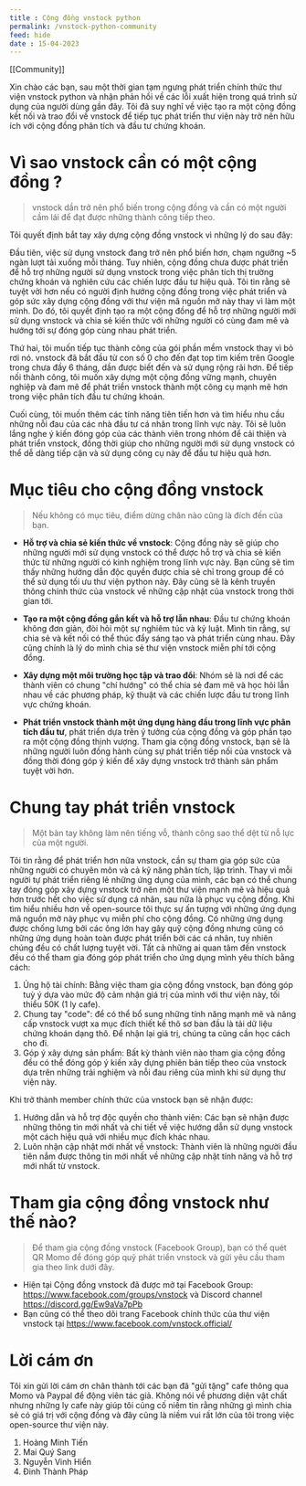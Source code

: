 ```yaml
---
title : Cộng đồng vnstock python
permalink: /vnstock-python-community
feed: hide
date : 15-04-2023
---
```


[[Community]]

Xin chào các bạn, sau một thời gian tạm ngưng phát triển chính thức thư viện vnstock python và nhận phản hồi về các lỗi xuất hiện trong quá trình sử dụng của người dùng gần đây. Tôi đã suy nghĩ về việc tạo ra một cộng đồng kết nối và trao đổi về vnstock để tiếp tục phát triển thư viện này trở nên hữu ích với cộng đồng phân tích và đầu tư chứng khoán. 

# Vì sao vnstock cần có một cộng đồng ?

> vnstock dần trở nên phổ biến trong cộng đồng và cần có một người cầm lái để đạt được những thành công tiếp theo.

Tôi quyết định bắt tay xây dựng cộng đồng vnstock vì những lý do sau đây:

Đầu tiên, việc sử dụng vnstock đang trở nên phổ biến hơn, chạm ngưỡng ~5 ngàn lượt tải xuống mỗi tháng. Tuy nhiên, cộng đồng chưa được phát triển để hỗ trợ những người sử dụng vnstock trong việc phân tích thị trường chứng khoán và nghiên cứu các chiến lược đầu tư hiệu quả. Tôi tin rằng sẽ tuyệt vời hơn nếu có người định hướng cộng đồng trong việc phát triển và góp sức xây dựng cộng đồng với thư viện mã nguồn mở này thay vì làm một mình. Do đó, tôi quyết định tạo ra một cộng đồng để hỗ trợ những người mới sử dụng vnstock và chia sẻ kiến thức với những người có cùng đam mê và hướng tới sự đóng góp cùng nhau phát triển.

Thứ hai, tôi muốn tiếp tục thành công của gói phần mềm vnstock thay vì bỏ rơi nó. vnstock đã bắt đầu từ con số 0 cho đến đạt top tìm kiếm trên Google trong chưa đầy 6 tháng, dần được biết đến và sử dụng rộng rãi hơn. Để tiếp nối thành công, tôi muốn xây dựng một cộng đồng vững mạnh, chuyên nghiệp và đam mê để phát triển vnstock thành một công cụ mạnh mẽ hơn trong việc phân tích đầu tư chứng khoán.

Cuối cùng, tôi muốn thêm các tính năng tiên tiến hơn và tìm hiểu nhu cầu những nỗi đau của các nhà đầu tư cá nhân trong lĩnh vực này. Tôi sẽ luôn lắng nghe ý kiến đóng góp của các thành viên trong nhóm để cải thiện và phát triển vnstock, đồng thời giúp cho những người mới sử dụng vnstock có thể dễ dàng tiếp cận và sử dụng công cụ này để đầu tư hiệu quả hơn.

# Mục tiêu cho cộng đồng vnstock

> Nếu không có mục tiêu, điểm dừng chân nào cũng là đích đến của bạn.

- **Hỗ trợ và chia sẻ kiến thức về vnstock**: Cộng đồng này sẽ giúp cho những người mới sử dụng vnstock có thể được hỗ trợ và chia sẻ kiến thức từ những người có kinh nghiệm trong lĩnh vực này. Bạn cũng sẽ tìm thấy những hướng dẫn độc quyền được chia sẻ chỉ trong group để có thể sử dụng tối ưu thư viện python này. Đây cũng sẽ là kênh truyền thông chính thức của vnstock về những cập nhật của vnstock trong thời gian tới.

-   **Tạo ra một cộng đồng gắn kết và hỗ trợ lẫn nhau**: Đầu tư chứng khoán không đơn giản, đòi hỏi một sự nghiêm túc và kỷ luật. Mình tin rằng, sự chia sẻ và kết nối có thể thúc đẩy sáng tạo và phát triển cùng nhau. Đây cũng chính là lý do mình chia sẻ thư viện vnstock miễn phí tới cộng đồng.
    
-   **Xây dựng một môi trường học tập và trao đổi**: Nhóm sẽ là nơi để các thành viên có chung "chí hướng" có thể chia sẻ đam mê và học hỏi lẫn nhau về các phương pháp, kỹ thuật và các chiến lược đầu tư trong lĩnh vực chứng khoán.
    
- **Phát triển vnstock thành một ứng dụng hàng đầu trong lĩnh vực phân tích đầu tư**, phát triển dựa trên ý tưởng của cộng đồng và góp phần tạo ra một cộng đồng thịnh vượng. Tham gia cộng đồng vnstock, bạn sẽ là những người luôn đồng hành cùng sự phát triển tiếp nối của vnstock và đồng thời đóng góp ý kiến để xây dựng vnstock trở thành sản phẩm tuyệt vời hơn.

# Chung tay phát triển vnstock

> Một bàn tay không làm nên tiếng vỗ, thành công sao thể dệt từ nỗ lực của một người.

Tôi tin rằng để phát triển hơn nữa vnstock, cần sự tham gia góp sức của những người có chuyên môn và cả kỹ năng phân tích, lập trình. Thay vì mỗi người tự phát triển riêng lẻ những ứng dụng của mình, các bạn có thể chung tay đóng góp xây dựng vnstock trở nên một thư viện mạnh mẽ và hiệu quả hơn trước hết cho việc sử dụng cá nhân, sau nữa là phục vụ cộng đồng. Khi tìm hiểu nhiều hơn về open-source tôi thực sự ấn tượng với những ứng dụng mã nguồn mở này phục vụ miễn phí cho cộng đồng. Có những ứng dụng được chống lưng bởi các ông lớn hay gây quỹ cộng đồng nhưng cũng có những ứng dụng hoàn toàn được phát triển bởi các cá nhân, tuy nhiên chúng đều có chất lượng tuyệt vời. Tất cả những ai quan tâm đến vnstock đều có thể tham gia đóng góp phát triển cho ứng dụng mình yêu thích bằng cách:

1. Ủng hộ tài chính: Bằng việc tham gia cộng đồng vnstock, bạn đóng góp tuỳ ý dựa vào mức độ cảm nhận giá trị của mình với thư viện này, tối thiểu 50K (1 ly cafe).
2. Chung tay "code": để có thể bổ sung những tính năng mạnh mẽ và nâng cấp vnstock vượt xa mục đích thiết kế thô sơ ban đầu là tải dữ liệu chứng khoán dạng thô. Để nhận lại giá trị, chúng ta cũng cần học cách cho đi.
3. Góp ý xây dựng sản phẩm: Bất kỳ thành viên nào tham gia cộng đồng đều có thể đóng góp ý kiến xây dựng phiên bản tiếp theo của vnstock dựa trên những trải nghiệm và nỗi đau riêng của mình khi sử dụng thư viện này.

Khi trở thành member chính thức của vnstock bạn sẽ nhận được:
1. Hướng dẫn và hỗ trợ độc quyền cho thành viên: Các bạn sẽ nhận được những thông tin mới nhất và chi tiết về việc hướng dẫn sử dụng vnstock một cách hiệu quả với nhiều mục đích khác nhau.
2. Luôn nhận cập nhật mới nhất về vnstock: Thành viên là những người đầu tiên nắm được thông tin mới nhất về những cập nhật tính năng và hỗ trợ mới nhất từ vnstock.

# Tham gia cộng đồng vnstock như thế nào?

> Để tham gia cộng đồng vnstock (Facebook Group), bạn có thể quét QR Momo để đóng góp quỹ phát triển vnstock và gửi yêu cầu tham gia theo link dưới đây.

- Hiện tại Cộng đồng vnstock đã được mở tại Facebook Group: https://www.facebook.com/groups/vnstock và Discord channel https://discord.gg/Ew9aVa7pPb 
- Bạn cũng có thể theo dõi trang Facebook chính thức của thư viện vnstock tại https://www.facebook.com/vnstock.official/

# Lời cám ơn

Tôi xin gửi lời cám ơn chân thành tới các bạn đã "gửi tặng" cafe thông qua Momo và Paypal để động viên tác giả. Không nói về phương diện vật chất nhưng những ly cafe này giúp tôi củng cố niềm tin rằng những gì mình chia sẻ có giá trị với cộng đồng và đây cũng là niềm vui rất lớn của tôi trong việc open-source thư viện này.

1. Hoàng Minh Tiến
2. Mai Quý Sang
3. Nguyễn Vinh Hiển
4. Đinh Thành Pháp